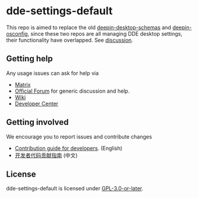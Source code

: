 # dde-settings-default

This repo is aimed to replace the old [deepin-desktop-schemas](https://github.com/linuxdeepin/deepin-desktop-schemas) and [deepin-osconfig](https://github.com/linuxdeepin/deepin-osconfig), since these two repos are all managing DDE desktop settings, their functionality have overlapped. See [discussion](https://github.com/orgs/linuxdeepin/discussions/11769).

## Getting help

Any usage issues can ask for help via

- [Matrix](https://matrix.to/#/#deepin-community:matrix.org)
- [Official Forum](https://bbs.deepin.org/) for generic discussion and help.
- [Wiki](https://wiki.deepin.org/)
- [Developer Center](https://github.com/linuxdeepin/developer-center/issues)

## Getting involved

We encourage you to report issues and contribute changes

- [Contribution guide for developers](https://github.com/linuxdeepin/developer-center/wiki/Contribution-Guidelines-for-Developers-en). (English)
- [开发者代码贡献指南](https://github.com/linuxdeepin/developer-center/wiki/Contribution-Guidelines-for-Developers) (中文)

## License

dde-settings-default is licensed under [GPL-3.0-or-later](LICENSE).
